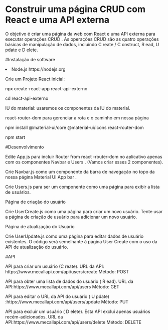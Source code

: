 # Construir uma página CRUD com React e uma API externa

O objetivo é criar uma página da web com React e uma API externa para executar operações CRUD . As operações CRUD são
as quatro operações básicas de manipulação de dados, incluindo C reate / C onstruct, R ead, U pdate e D elete.

#Instalação de software

<li>Node.js https://nodejs.org</li>

<p>Crie um Projeto React inicial:</p>
<p>npx create-react-app react-api-externo</p>
<p>cd react-api-externo</p>

<p>IU do material: usaremos os componentes da IU do material.</p>
<p>react-router-dom para gerenciar a rota e o caminho em nossa página</p>

<p>npm install @material-ui/core @material-ui/icons react-router-dom</p>
<p>npm start</p>

#Desenvolvimento

<p>Edite App.js para incluir Router from react -router-dom no aplicativo apenas com os componentes Navbar e Users . (Vamos criar esses 2 componentes).</p>
<p>Crie Navbar.js como um componente da barra de navegação no topo da nossa página Material UI App bar .</p>
<p>Crie Users.js para ser um componente como uma página para exibir a lista de usuários.

<p>Página de criação do usuário</p>
Crie UserCreate.js como uma página para criar um novo usuário.
Tente usar a página de criação de usuário para adicionar um novo usuário.

<p>Página de atualização do Usuário</p>
<p>Crie UserUpdate.js como uma página para editar dados de usuário existentes. O código será semelhante à página User Create com o uso da API de atualização do usuário.</p>

#API

<p>API para criar um usuário (C reate).
URL da API: https://www.mecallapi.com/api/users/create
Método: POST</p>

<p>API para obter uma lista de dados do usuário ( R ead).
URL da API:https://www.mecallapi.com/api/users
Método: GET</p>

<p>API para editar o URL da API do usuário ( U pdate)
:https://www.mecallapi.com/api/users/update
Método: PUT</p>

<p>API para excluir um usuário ( D elete). Esta API exclui apenas usuários recém-adicionados.
URL da API:https://www.mecallapi.com/api/users/delete
Método: DELETE</p>
